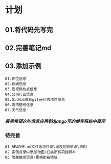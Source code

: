 # 计划
## 01.将代码先写完
## 02.完善笔记md
## 03.添加示例
```text
01.职位信息
02.新闻信息
03.短视频热点信息
04.公司行业信息
05.GitHub或者gitee优秀项目信息
06.高清壁纸信息
07.天气信息
```



##### 最后希望这些信息应用到django写的博客系统中展示

### 待完善
```text
01 README.md文件添加目录\涉及的知识点\声明
02 实例目录中添加动图\归类所有项目脚本
03 隐藏敏感信息\更换邮箱地址
```


